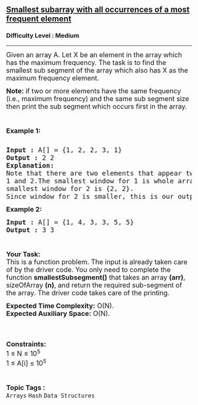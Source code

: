 <h2><a href="https://www.geeksforgeeks.org/problems/smallest-subarray-with-all-occurrences-of-a-most-frequent-element2258/1?page=1&difficulty=Medium&sortBy=difficulty">Smallest subarray with all occurrences of a most frequent element</a></h2><h3>Difficulty Level : Medium</h3><hr><div class="problems_problem_content__Xm_eO"><p><span style="font-size:18px">Given an array A. Let X be an element in the array which has the maximum frequency. The task is to find the smallest sub segment of the array which also has X as the maximum frequency element.</span></p>

<p><span style="font-size:18px"><strong>Note:</strong> if two or more elements have the same frequency (i.e., maximum frequency) and the same sub segment size then print the sub segment<strong> </strong>which occurs first in the array.</span></p>

<p>&nbsp;</p>

<p><span style="font-size:18px"><strong>Example 1:</strong></span><br>
&nbsp;</p>

<pre><span style="font-size:18px"><strong>Input :</strong> A[] = {1, 2, 2, 3, 1}
<strong>Output :</strong> 2 2
<strong>Explanation:</strong>
Note that there are two elements that appear two times,
1 and 2.The smallest window for 1 is whole array and
smallest window for 2 is {2, 2}.
Since window for 2 is smaller, this is our output.</span></pre>

<p><span style="font-size:18px"><strong>Example 2:</strong></span></p>

<pre><span style="font-size:18px"><strong>Input :</strong> A[] = {1, 4, 3, 3, 5, 5} <strong>
Output :</strong> 3 3 </span></pre>

<p>&nbsp;</p>

<p><span style="font-size:18px"><strong>Your Task:</strong><br>
This is a function problem. The input is already taken care of by the driver code. You only need to complete the function <strong>smallestSubsegment()</strong> that takes an array <strong>(arr)</strong>, sizeOfArray <strong>(n)</strong>, and return the required sub-segment of the array. The driver code takes care of the printing.</span></p>

<p><span style="font-size:18px"><strong>Expected Time Complexity:</strong>&nbsp;O(N).<br>
<strong>Expected Auxiliary Space:</strong>&nbsp;O(N).</span><br>
&nbsp;</p>

<p>&nbsp;</p>

<p><span style="font-size:18px"><strong>Constraints:</strong><br>
1 ≤ N ≤ 10<sup>5</sup><br>
1 ≤ A[i] ≤ 10<sup>5</sup></span></p>
</div><br><p><span style=font-size:18px><strong>Topic Tags : </strong><br><code>Arrays</code>&nbsp;<code>Hash</code>&nbsp;<code>Data Structures</code>&nbsp;